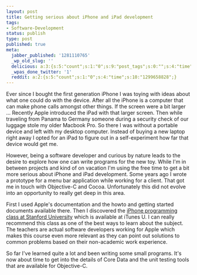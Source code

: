```yaml
---
layout: post
title: Getting serious about iPhone and iPad development
tags:
- Software-Development
status: publish
type: post
published: true
meta:
  jabber_published: '1281110765'
  _wp_old_slug: ''
  delicious: a:3:{s:5:"count";s:1:"0";s:9:"post_tags";s:0:"";s:4:"time";s:10:"1288361693";}
  _wpas_done_twitter: '1'
  reddit: a:2:{s:5:"count";s:1:"0";s:4:"time";s:10:"1299658828";}
---
```

<p>Ever since I bought the first generation iPhone I was toying with ideas about what one could do with the device. After all the iPhone is a computer that can make phone calls amongst other things. If the screen were a bit larger ... Recently Apple introduced the iPad with that larger screen. Then while traveling from Panama to Germany someone during a security check of our luggage stole my older Macbook Pro. So there I was without a portable device and left with my desktop computer. Instead of buying a new laptop right away I opted for an iPad to figure out in a self-experiment how far that device would get me.</p>

<p>However, being a software developer and curious by nature leads to the desire to explore how one can write programs for the new toy. While I'm in between projects and kind of on vacation I'm using the free time to get a bit more serious about iPhone and iPad development. Some years ago I wrote a prototype for a menu bar application while working for a client. That got me in touch with Objective-C and Cocoa. Unfortunately this did not evolve into an opportunity to really get deep in this area.</p>

<p>First I used Apple's documentation and the howto and getting started documents available there. Then I discovered the <a href="http://cs193p.stanford.edu/">iPhone programming class at Stanford University</a> which is available at iTunes U. I can really recommend this class as one of the best ways to learn about the subject. The teachers are actual software developers working for Apple which makes this course even more relevant as they can point out solutions to common problems based on their non-academic work experience.</p>

<p>So far I've learned quite a lot and been writing some small programs. It's now about time to get into the details of Core Data and the unit testing tools that are available for Objective-C.</p>

